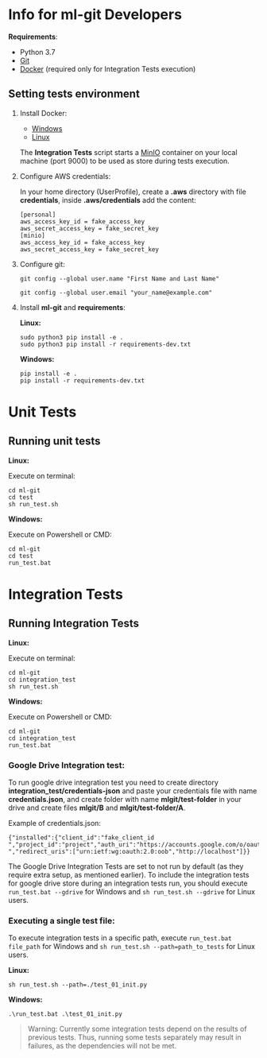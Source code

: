 # Info for ml-git Developers

**Requirements**:


*  Python 3.7
*  [Git](https://git-scm.com/)
*  [Docker](https://www.docker.com/) (required only for Integration Tests execution)


## Setting tests environment

1. Install Docker:

    *  [Windows](https://docs.docker.com/docker-for-windows/install/)
    *  [Linux](https://docs.docker.com/install/linux/docker-ce/ubuntu/#install-docker-engine---community-1)


   The **Integration Tests** script starts a [MinIO](https://hub.docker.com/r/minio/minio) container on your local machine (port 9000) to be used as store during tests execution.


2. Configure AWS credentials:

   In your home directory (UserProfile), create a **.aws** directory with file **credentials**, inside **.aws/credentials** add the content:

   ```
   [personal]
   aws_access_key_id = fake_access_key
   aws_secret_access_key = fake_secret_key
   [minio]
   aws_access_key_id = fake_access_key						    
   aws_secret_access_key = fake_secret_key	                    
   ```

   

4. Configure git:

   `git config --global user.name "First Name and Last Name"`

   `git config --global user.email "your_name@example.com"`  

   

5. Install **ml-git** and **requirements**:

   **Linux:**
   
   ```
   sudo python3 pip install -e .
   sudo python3 pip install -r requirements-dev.txt
   ```
   
   **Windows:**
   
   ```
   pip install -e .
   pip install -r requirements-dev.txt
   ```
   
   

# Unit Tests

## Running unit tests

**Linux:**

Execute on terminal:

```
cd ml-git
cd test
sh run_test.sh
```

**Windows:**

Execute on Powershell or CMD:

```
cd ml-git
cd test
run_test.bat
```



# Integration Tests

## Running Integration Tests

**Linux:**

Execute on terminal:

```
cd ml-git
cd integration_test
sh run_test.sh
```

**Windows:**

Execute on Powershell or CMD:

```
cd ml-git
cd integration_test
run_test.bat
```

### Google Drive Integration test:

To run google drive integration test you need to create directory **integration_test/credentials-json** and paste your credentials file with name **credentials.json**, and create folder with name **mlgit/test-folder** in your drive and create files **mlgit/B** and **mlgit/test-folder/A**.

Example of credentials.json:
```
{"installed":{"client_id":"fake_client_id     ","project_id":"project","auth_uri":"https://accounts.google.com/o/oauth2/auth","token_uri":"https://oauth2.googleapis.com/token","auth_provider_x509_cert_url":"https://www.googleapis.com/oauth2/v1/certs","client_secret":"fake_client_secret                                       ","redirect_uris":["urn:ietf:wg:oauth:2.0:oob","http://localhost"]}}
```
The Google Drive Integration Tests are set to not run by default (as they require extra setup, as mentioned earlier). To include the integration tests for google drive store during an integration tests run, you should execute `run_test.bat --gdrive` for Windows and `sh run_test.sh --gdrive` for Linux users. 

### Executing a single test file:

To execute integration tests in a specific path, execute `run_test.bat file_path` for Windows and `sh run_test.sh --path=path_to_tests` for Linux users.

**Linux:**
```
sh run_test.sh --path=./test_01_init.py
```

**Windows:**
```
.\run_test.bat .\test_01_init.py
```

> Warning: Currently some integration tests depend on the results of previous tests. Thus, running some tests separately may result in failures, as the dependencies will not be met.